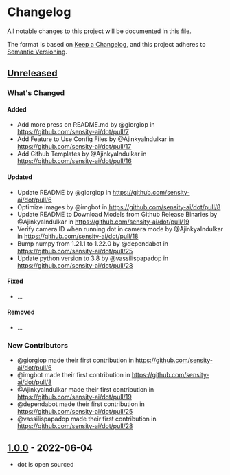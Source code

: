 # Changelog

All notable changes to this project will be documented in this file.

The format is based on [Keep a Changelog](https://keepachangelog.com/en/1.0.0/),
and this project adheres to [Semantic Versioning](https://semver.org/spec/v2.0.0.html).

## [Unreleased]

### What's Changed

#### Added

- Add more press on README.md by @giorgiop in https://github.com/sensity-ai/dot/pull/7
- Add Feature to Use Config Files by @AjinkyaIndulkar in https://github.com/sensity-ai/dot/pull/17
- Add Github Templates by @AjinkyaIndulkar in https://github.com/sensity-ai/dot/pull/16

#### Updated

- Update README by @giorgiop in https://github.com/sensity-ai/dot/pull/6
- Optimize images by @imgbot in https://github.com/sensity-ai/dot/pull/8
- Update README to Download Models from Github Release Binaries by @AjinkyaIndulkar in https://github.com/sensity-ai/dot/pull/19
- Verify camera ID when running dot in camera mode by @AjinkyaIndulkar in https://github.com/sensity-ai/dot/pull/18
- Bump numpy from 1.21.1 to 1.22.0 by @dependabot in https://github.com/sensity-ai/dot/pull/25
- Update python version to 3.8 by @vassilispapadop in https://github.com/sensity-ai/dot/pull/28

#### Fixed

- ...

#### Removed

- ...

### New Contributors

- @giorgiop made their first contribution in https://github.com/sensity-ai/dot/pull/6
- @imgbot made their first contribution in https://github.com/sensity-ai/dot/pull/8
- @AjinkyaIndulkar made their first contribution in https://github.com/sensity-ai/dot/pull/19
- @dependabot made their first contribution in https://github.com/sensity-ai/dot/pull/25
- @vassilispapadop made their first contribution in https://github.com/sensity-ai/dot/pull/28

## [1.0.0] - 2022-06-04

- dot is open sourced

[Unreleased]: https://github.com/sensity-ai/dot/compare/1.0.0...HEAD
[1.0.0]: https://github.com/sensity-ai/dot/releases/tag/1.0.0

